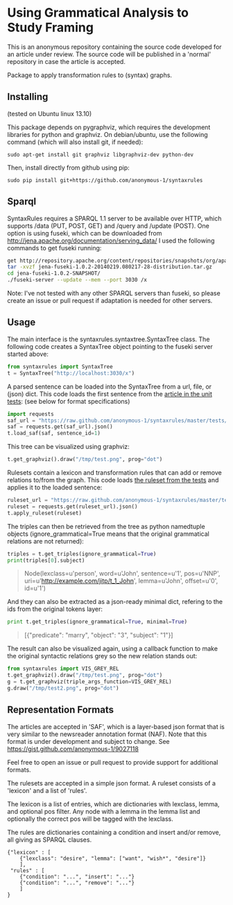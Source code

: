 Using Grammatical Analysis to Study Framing
===========================================

This is an anonymous repository containing the source code developed for
an article under review. The source code will be published in a 'normal'
repository in case the article is accepted.

Package to apply transformation rules to (syntax) graphs.

Installing
----------

(tested on Ubuntu linux 13.10)

This package depends on pygraphviz, which requires the development libraries
for python and graphviz. On debian/ubuntu, use the following command (which
will also install git, if needed):

    sudo apt-get install git graphviz libgraphviz-dev python-dev

Then, install directly from github using pip:

    sudo pip install git+https://github.com/anonymous-1/syntaxrules


Sparql
------

SyntaxRules requires a SPARQL 1.1 server to be available over HTTP, which
supports /data (PUT, POST, GET) and /query and /update (POST). One option
is using fuseki, which can be downloaded from
http://jena.apache.org/documentation/serving_data/
I used the following commands to get fuseki running:

```bash
get http://repository.apache.org/content/repositories/snapshots/org/apache/jena/jena-fuseki/1.0.2-SNAPSHOT/jena-fuseki-1.0.2-20140219.080217-28-distribution.tar.gz
tar -xvzf jena-fuseki-1.0.2-20140219.080217-28-distribution.tar.gz
cd jena-fuseki-1.0.2-SNAPSHOT/
./fuseki-server --update --mem --port 3030 /x
```


Note: I've not tested with any other SPARQL servers than fuseki, so please
create an issue or pull request if adaptation is needed for other servers.


Usage
-----

The main interface is the syntaxrules.syntaxtree.SyntaxTree class. The following
code creates a SyntaxTree object pointing to the fuseki server started above:

```python
from syntaxrules import SyntaxTree
t = SyntaxTree("http://localhost:3030/x")
```

A parsed sentence can be loaded into the SyntaxTree from a url, file, or (json) dict.
This code loads the first sentence from the
[article in the unit tests](https://github.com/anonymous-1/syntaxrules/blob/master/tests/test_saf.json):
(see below for format specifications)

```python
import requests
saf_url = "https://raw.github.com/anonymous-1/syntaxrules/master/tests/test_saf.json"
saf = requests.get(saf_url).json()
t.load_saf(saf, sentence_id=1)
```

This tree can be visualized using graphviz:

```python
t.get_graphviz().draw("/tmp/test.png", prog="dot")
```

Rulesets contain a lexicon and transformation rules that can add or remove relations to/from
the graph. This code loads
[the ruleset from the tests](https://github.com/anonymous-1/syntaxrules/blob/master/tests/test_rules.json)
and applies it to the loaded sentence:

```python
ruleset_url = "https://raw.github.com/anonymous-1/syntaxrules/master/tests/test_rules.json"
ruleset = requests.get(ruleset_url).json()
t.apply_ruleset(ruleset)
```

The triples can then be retrieved from the tree as python namedtuple objects (ignore_grammatical=True
means that the original grammatical relations are not returned):

```python
triples = t.get_triples(ignore_grammatical=True)
print(triples[0].subject)
```

> Node(lexclass=u'person', word=u'John', sentence=u'1', pos=u'NNP', uri=u'http://example.com/jitp/t_1_John', lemma=u'John', offset=u'0', id=u'1')

And they can also be extracted as a json-ready minimal dict, refering to the
ids from the original tokens layer:

```python
print t.get_triples(ignore_grammatical=True, minimal=True)
```

> [{"predicate": "marry", "object": "3", "subject": "1"}]


The result can also be visualized again, using a callback function to make the original syntactic
relations grey so the new relation stands out:

```python
from syntaxrules import VIS_GREY_REL
t.get_graphviz().draw("/tmp/test.png", prog="dot")
g = t.get_graphviz(triple_args_function=VIS_GREY_REL)
g.draw("/tmp/test2.png", prog="dot")
```

Representation Formats
----------------------

The articles are accepted in 'SAF', which is a layer-based json format that is very similar to the
newsreader annotation format (NAF). Note that this format is under development and subject to change.
See https://gist.github.com/anonymous-1/9027118

Feel free to open an issue or pull request to provide support for additional formats.

The rulesets are accepted in a simple json format. A ruleset consists of a 'lexicon' and a list of 'rules'.

The lexicon is a list of entries, which are dictionaries with lexclass, lemma, and optional pos filter.
Any node with a lemma in the lemma list and optionally the correct pos will be tagged with the lexclass.

The rules are dictionaries containing a condition and insert and/or remove, all giving as SPARQL clauses.


    {"lexicon" : [
        {"lexclass": "desire", "lemma": ["want", "wish*", "desire"]}
        ],
     "rules" : [
        {"condition": "...", "insert": "..."}
        {"condition": "...", "remove": "..."}
        ]
    }
